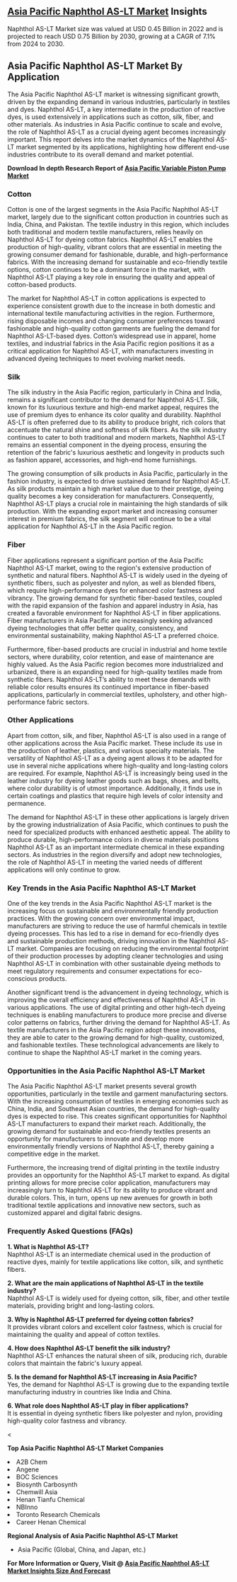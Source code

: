 <h2><a href="https://www.verifiedmarketreports.com/download-sample/?rid=404876&amp;utm_source=Github-Feb&amp;utm_medium=225" target="_blank">Asia Pacific Naphthol AS-LT Market</a> Insights</h2><p>Naphthol AS-LT Market size was valued at USD 0.45 Billion in 2022 and is projected to reach USD 0.75 Billion by 2030, growing at a CAGR of 7.1% from 2024 to 2030.</p><p><h2>Asia Pacific Naphthol AS-LT Market By Application</h2> <p>The Asia Pacific Naphthol AS-LT market is witnessing significant growth, driven by the expanding demand in various industries, particularly in textiles and dyes. Naphthol AS-LT, a key intermediate in the production of reactive dyes, is used extensively in applications such as cotton, silk, fiber, and other materials. As industries in Asia Pacific continue to scale and evolve, the role of Naphthol AS-LT as a crucial dyeing agent becomes increasingly important. This report delves into the market dynamics of the Naphthol AS-LT market segmented by its applications, highlighting how different end-use industries contribute to its overall demand and market potential. <strong><p><strong>Download In depth Research Report of <a href="https://www.verifiedmarketreports.com/download-sample/?rid=236118&amp;utm_source=Pulse-Dec&amp;utm_medium=225" target="_blank">Asia Pacific Variable Piston Pump Market</a></strong></p></strong> <h3>Cotton</h3> <p>Cotton is one of the largest segments in the Asia Pacific Naphthol AS-LT market, largely due to the significant cotton production in countries such as India, China, and Pakistan. The textile industry in this region, which includes both traditional and modern textile manufacturers, relies heavily on Naphthol AS-LT for dyeing cotton fabrics. Naphthol AS-LT enables the production of high-quality, vibrant colors that are essential in meeting the growing consumer demand for fashionable, durable, and high-performance fabrics. With the increasing demand for sustainable and eco-friendly textile options, cotton continues to be a dominant force in the market, with Naphthol AS-LT playing a key role in ensuring the quality and appeal of cotton-based products. <p>The market for Naphthol AS-LT in cotton applications is expected to experience consistent growth due to the increase in both domestic and international textile manufacturing activities in the region. Furthermore, rising disposable incomes and changing consumer preferences toward fashionable and high-quality cotton garments are fueling the demand for Naphthol AS-LT-based dyes. Cotton’s widespread use in apparel, home textiles, and industrial fabrics in the Asia Pacific region positions it as a critical application for Naphthol AS-LT, with manufacturers investing in advanced dyeing techniques to meet evolving market needs.</p> <h3>Silk</h3> <p>The silk industry in the Asia Pacific region, particularly in China and India, remains a significant contributor to the demand for Naphthol AS-LT. Silk, known for its luxurious texture and high-end market appeal, requires the use of premium dyes to enhance its color quality and durability. Naphthol AS-LT is often preferred due to its ability to produce bright, rich colors that accentuate the natural shine and softness of silk fibers. As the silk industry continues to cater to both traditional and modern markets, Naphthol AS-LT remains an essential component in the dyeing process, ensuring the retention of the fabric's luxurious aesthetic and longevity in products such as fashion apparel, accessories, and high-end home furnishings. <p>The growing consumption of silk products in Asia Pacific, particularly in the fashion industry, is expected to drive sustained demand for Naphthol AS-LT. As silk products maintain a high market value due to their prestige, dyeing quality becomes a key consideration for manufacturers. Consequently, Naphthol AS-LT plays a crucial role in maintaining the high standards of silk production. With the expanding export market and increasing consumer interest in premium fabrics, the silk segment will continue to be a vital application for Naphthol AS-LT in the Asia Pacific region.</p> <h3>Fiber</h3> <p>Fiber applications represent a significant portion of the Asia Pacific Naphthol AS-LT market, owing to the region's extensive production of synthetic and natural fibers. Naphthol AS-LT is widely used in the dyeing of synthetic fibers, such as polyester and nylon, as well as blended fibers, which require high-performance dyes for enhanced color fastness and vibrancy. The growing demand for synthetic fiber-based textiles, coupled with the rapid expansion of the fashion and apparel industry in Asia, has created a favorable environment for Naphthol AS-LT in fiber applications. Fiber manufacturers in Asia Pacific are increasingly seeking advanced dyeing technologies that offer better quality, consistency, and environmental sustainability, making Naphthol AS-LT a preferred choice. <p>Furthermore, fiber-based products are crucial in industrial and home textile sectors, where durability, color retention, and ease of maintenance are highly valued. As the Asia Pacific region becomes more industrialized and urbanized, there is an expanding need for high-quality textiles made from synthetic fibers. Naphthol AS-LT’s ability to meet these demands with reliable color results ensures its continued importance in fiber-based applications, particularly in commercial textiles, upholstery, and other high-performance fabric sectors.</p> <h3>Other Applications</h3> <p>Apart from cotton, silk, and fiber, Naphthol AS-LT is also used in a range of other applications across the Asia Pacific market. These include its use in the production of leather, plastics, and various specialty materials. The versatility of Naphthol AS-LT as a dyeing agent allows it to be adapted for use in several niche applications where high-quality and long-lasting colors are required. For example, Naphthol AS-LT is increasingly being used in the leather industry for dyeing leather goods such as bags, shoes, and belts, where color durability is of utmost importance. Additionally, it finds use in certain coatings and plastics that require high levels of color intensity and permanence. <p>The demand for Naphthol AS-LT in these other applications is largely driven by the growing industrialization of Asia Pacific, which continues to push the need for specialized products with enhanced aesthetic appeal. The ability to produce durable, high-performance colors in diverse materials positions Naphthol AS-LT as an important intermediate chemical in these expanding sectors. As industries in the region diversify and adopt new technologies, the role of Naphthol AS-LT in meeting the varied needs of different applications will only continue to grow.</p> <h3>Key Trends in the Asia Pacific Naphthol AS-LT Market</h3> <p>One of the key trends in the Asia Pacific Naphthol AS-LT market is the increasing focus on sustainable and environmentally friendly production practices. With the growing concern over environmental impact, manufacturers are striving to reduce the use of harmful chemicals in textile dyeing processes. This has led to a rise in demand for eco-friendly dyes and sustainable production methods, driving innovation in the Naphthol AS-LT market. Companies are focusing on reducing the environmental footprint of their production processes by adopting cleaner technologies and using Naphthol AS-LT in combination with other sustainable dyeing methods to meet regulatory requirements and consumer expectations for eco-conscious products.</p> <p>Another significant trend is the advancement in dyeing technology, which is improving the overall efficiency and effectiveness of Naphthol AS-LT in various applications. The use of digital printing and other high-tech dyeing techniques is enabling manufacturers to produce more precise and diverse color patterns on fabrics, further driving the demand for Naphthol AS-LT. As textile manufacturers in the Asia Pacific region adopt these innovations, they are able to cater to the growing demand for high-quality, customized, and fashionable textiles. These technological advancements are likely to continue to shape the Naphthol AS-LT market in the coming years.</p> <h3>Opportunities in the Asia Pacific Naphthol AS-LT Market</h3> <p>The Asia Pacific Naphthol AS-LT market presents several growth opportunities, particularly in the textile and garment manufacturing sectors. With the increasing consumption of textiles in emerging economies such as China, India, and Southeast Asian countries, the demand for high-quality dyes is expected to rise. This creates significant opportunities for Naphthol AS-LT manufacturers to expand their market reach. Additionally, the growing demand for sustainable and eco-friendly textiles presents an opportunity for manufacturers to innovate and develop more environmentally friendly versions of Naphthol AS-LT, thereby gaining a competitive edge in the market.</p> <p>Furthermore, the increasing trend of digital printing in the textile industry provides an opportunity for the Naphthol AS-LT market to expand. As digital printing allows for more precise color application, manufacturers may increasingly turn to Naphthol AS-LT for its ability to produce vibrant and durable colors. This, in turn, opens up new avenues for growth in both traditional textile applications and innovative new sectors, such as customized apparel and digital fabric designs.</p> <h3>Frequently Asked Questions (FAQs)</h3> <p><strong>1. What is Naphthol AS-LT?</strong><br/>Naphthol AS-LT is an intermediate chemical used in the production of reactive dyes, mainly for textile applications like cotton, silk, and synthetic fibers.</p> <p><strong>2. What are the main applications of Naphthol AS-LT in the textile industry?</strong><br/>Naphthol AS-LT is widely used for dyeing cotton, silk, fiber, and other textile materials, providing bright and long-lasting colors.</p> <p><strong>3. Why is Naphthol AS-LT preferred for dyeing cotton fabrics?</strong><br/>It provides vibrant colors and excellent color fastness, which is crucial for maintaining the quality and appeal of cotton textiles.</p> <p><strong>4. How does Naphthol AS-LT benefit the silk industry?</strong><br/>Naphthol AS-LT enhances the natural sheen of silk, producing rich, durable colors that maintain the fabric's luxury appeal.</p> <p><strong>5. Is the demand for Naphthol AS-LT increasing in Asia Pacific?</strong><br/>Yes, the demand for Naphthol AS-LT is growing due to the expanding textile manufacturing industry in countries like India and China.</p> <p><strong>6. What role does Naphthol AS-LT play in fiber applications?</strong><br/>It is essential in dyeing synthetic fibers like polyester and nylon, providing high-quality color fastness and vibrancy.</p> <p><</p><p><strong>Top Asia Pacific Naphthol AS-LT Market Companies</strong></p><div data-test-id=""><p><li>A2B Chem</li><li> Angene</li><li> BOC Sciences</li><li> Biosynth Carbosynth</li><li> Chemwill Asia</li><li> Henan Tianfu Chemical</li><li> NBInno</li><li> Toronto Research Chemicals</li><li> Career Henan Chemical</li></p><div><strong>Regional Analysis of&nbsp;Asia Pacific Naphthol AS-LT Market</strong></div><ul><li dir="ltr"><p dir="ltr">Asia Pacific (Global, China, and Japan, etc.)</p></li></ul><p><strong>For More Information or Query, Visit @&nbsp;</strong><strong><a href="https://www.verifiedmarketreports.com/product/naphthol-as-lt-market/?utm_source=Github-Feb&amp;utm_medium=225" target="_blank">Asia Pacific Naphthol AS-LT Market Insights Size And Forecast</a></strong></p></div><h2>&nbsp;</h2><div data-test-id="">&nbsp;</div>
